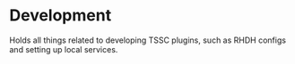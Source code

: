 # Development

Holds all things related to developing TSSC plugins, such as RHDH configs and setting up local services.
